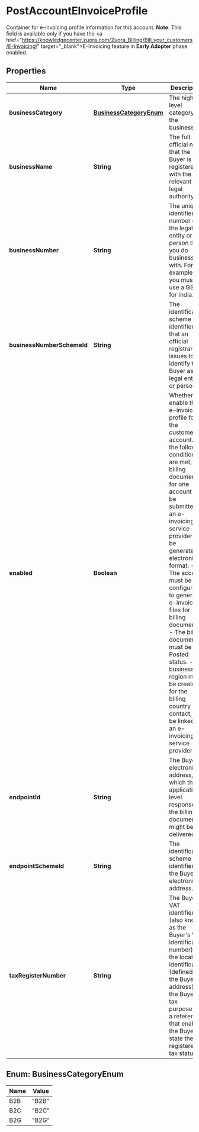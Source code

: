 

# PostAccountEInvoiceProfile

Container for e-invoicing profile information for this account.  **Note**: This field is available only if you have the <a href=\"https://knowledgecenter.zuora.com/Zuora_Billing/Bill_your_customers/E-Invoicing\" target=\"_blank\">E-Invoicing</a> feature in **Early Adopter** phase enabled. 

## Properties

| Name | Type | Description | Notes |
|------------ | ------------- | ------------- | -------------|
|**businessCategory** | [**BusinessCategoryEnum**](#BusinessCategoryEnum) | The high-level category of the business.  |  [optional] |
|**businessName** | **String** | The full official name that the Buyer is registered with the relevant legal authority.  |  [optional] |
|**businessNumber** | **String** | The unique identifier number of the legal entity or person that you do business with.  For example, you must use a GSTIN for India.  |  [optional] |
|**businessNumberSchemeId** | **String** | The identification scheme identifier that an official registrar issues to identify the Buyer as a legal entity or person.  |  [optional] |
|**enabled** | **Boolean** | Whether to enable the e-invoicing profile for the customer account.  If the following conditions are met, all billing documents for one account can be submitted to an e-invoicing service provider to be generated in electronic format: - The account must be configured to generate e-invoice files for billing documents. - The billing document must be in Posted status. - A business region must be created for the billing country contact, and be linked to an e-invoicing service provider.  |  [optional] |
|**endpointId** | **String** | The Buyer&#39;s electronic address, to which the application-level response to the billing document might be delivered.  |  [optional] |
|**endpointSchemeId** | **String** | The identification scheme identifier of the Buyer’s electronic address.  |  [optional] |
|**taxRegisterNumber** | **String** | The Buyer&#39;s VAT identifier (also known as the Buyer&#39;s VAT identification number) or the local identification (defined by the Buyer’s address) of the Buyer for tax purposes, or a reference that enables the Buyer to state the registered tax status.  |  [optional] |



## Enum: BusinessCategoryEnum

| Name | Value |
|---- | -----|
| B2B | &quot;B2B&quot; |
| B2C | &quot;B2C&quot; |
| B2G | &quot;B2G&quot; |



